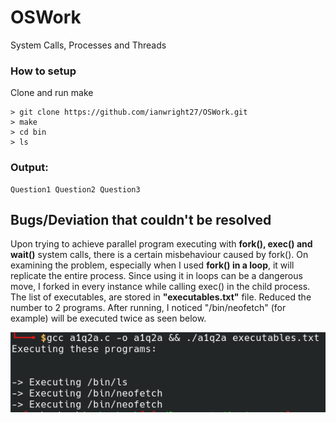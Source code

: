 # OSWork

System Calls, Processes and Threads

### How to setup
Clone and run make

```
> git clone https://github.com/ianwright27/OSWork.git
> make
> cd bin
> ls
```

### Output:
```
Question1 Question2 Question3
```

## Bugs/Deviation that couldn't be resolved
Upon trying to achieve parallel program executing with **fork(), exec() and wait()** system calls, there is a certain misbehaviour caused by fork(). On examining the problem, especially when I used **fork() in a loop**, it will replicate the entire process. 
Since using it in loops can be a dangerous move, I forked in every instance while calling exec() in the child process.
The list of executables, are stored in **"executables.txt"** file. Reduced the number to 2 programs.
After running, I noticed "/bin/neofetch" (for example) will be executed twice as seen below.

![](image.PNG)
